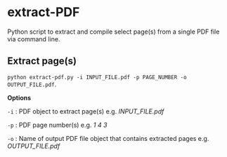 # extract-PDF
Python script to extract and compile select page(s) from a single PDF file via command line.

## Extract page(s)
`python extract-pdf.py -i INPUT_FILE.pdf -p PAGE_NUMBER -o OUTPUT_FILE.pdf`.

**Options**

`-i` : PDF object to extract page(s) e.g. *INPUT_FILE.pdf*

`-p` : PDF page number(s) e.g. *1* *4* *3* 

`-o` : Name of output PDF file object that contains extracted pages e.g. *OUTPUT_FILE.pdf*